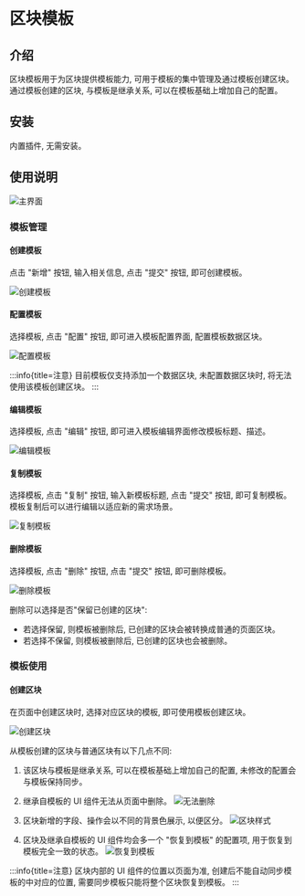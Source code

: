 # 区块模板

<PluginInfo name="block-template"></PluginInfo>

## 介绍

区块模板用于为区块提供模板能力, 可用于模板的集中管理及通过模板创建区块。通过模板创建的区块, 与模板是继承关系, 可以在模板基础上增加自己的配置。

## 安装

内置插件, 无需安装。

## 使用说明

![主界面](./static/main-screen.png)

### 模板管理

#### 创建模板

点击 "新增" 按钮, 输入相关信息, 点击 "提交" 按钮, 即可创建模板。

![创建模板](./static/create-template.png)

#### 配置模板

选择模板, 点击 "配置" 按钮, 即可进入模板配置界面, 配置模板数据区块。

![配置模板](./static/configure-template.png)

:::info{title=注意}
目前模板仅支持添加一个数据区块, 未配置数据区块时, 将无法使用该模板创建区块。
:::

#### 编辑模板

选择模板, 点击 "编辑" 按钮, 即可进入模板编辑界面修改模板标题、描述。

![编辑模板](./static/edit-template.png)

#### 复制模板

选择模板, 点击 "复制" 按钮, 输入新模板标题, 点击 "提交" 按钮, 即可复制模板。
模板复制后可以进行编辑以适应新的需求场景。

![复制模板](./static/copy-template.png)

#### 删除模板

选择模板, 点击 "删除" 按钮, 点击 "提交" 按钮, 即可删除模板。

![删除模板](./static/delete-template.png)

删除可以选择是否"保留已创建的区块":
- 若选择保留, 则模板被删除后, 已创建的区块会被转换成普通的页面区块。
- 若选择不保留, 则模板被删除后, 已创建的区块也会被删除。

### 模板使用

#### 创建区块

在页面中创建区块时, 选择对应区块的模板, 即可使用模板创建区块。

![创建区块](./static/create-block.png)

从模板创建的区块与普通区块有以下几点不同:
1. 该区块与模板是继承关系, 可以在模板基础上增加自己的配置, 未修改的配置会与模板保持同步。
2. 继承自模板的 UI 组件无法从页面中删除。
![无法删除](./static/disable-delete.png)

3. 区块新增的字段、操作会以不同的背景色展示, 以便区分。
![区块样式](./static/template-bg.png)

4. 区块及继承自模板的 UI 组件均会多一个 "恢复到模板" 的配置项, 用于恢复到模板完全一致的状态。
![恢复到模板](./static/revert-to-template.gif)

:::info{title=注意}
区块内部的 UI 组件的位置以页面为准, 创建后不能自动同步模板的中对应的位置, 需要同步模板只能将整个区块恢复到模板。
:::
